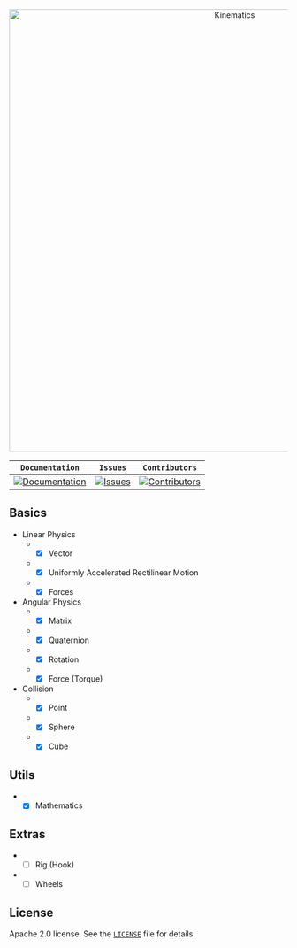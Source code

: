 <div align="center">
	<div>
		<a href="https://github.com/marcelochaves95/Kinematics">
			<img width="800" src="Images/physics-engine.png" alt="Kinematics">
		</a>
	</div>
</div>

| **`Documentation`** | **`Issues`** | **`Contributors`** |
| --- | --- | --- |
| [![Documentation](https://img.shields.io/badge/docs-reference-blue.svg)](https://github.com/marcelochaves95/Kinematics/wiki) | [![Issues](https://img.shields.io/github/issues/marcelochaves95/Kinematics.svg)](https://github.com/marcelochaves95/PhysicsEngine/issues) | [![Contributors](https://img.shields.io/github/contributors/marcelochaves95/Kinematics.svg)](https://github.com/marcelochaves95/Kinematics/graphs/contributors)

## Basics
- Linear Physics
   - - [x] Vector
   - - [x] Uniformly Accelerated Rectilinear Motion
   - - [x] Forces

- Angular Physics
   - - [x] Matrix
   - - [x] Quaternion
   - - [x] Rotation
   - - [x] Force (Torque)

- Collision
   - - [x] Point
   - - [x] Sphere
   - - [x] Cube

## Utils
   - - [x] Mathematics
   
## Extras
   - - [ ] Rig (Hook)
   - - [ ] Wheels
   
## License
Apache 2.0 license. See the [`LICENSE`](LICENSE) file for details.
